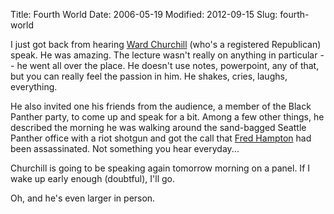 Title: Fourth World
Date: 2006-05-19
Modified: 2012-09-15
Slug: fourth-world

I just got back from hearing <a href="http://en.wikipedia.org/wiki/Ward_Churchill" >Ward Churchill</a> (who's a registered Republican) speak. He was amazing. The lecture wasn't really on anything in particular -- he went all over the place. He doesn't use notes, powerpoint, any of that, but you can really feel the passion in him. He shakes, cries, laughs, everything.

He also invited one his friends from the audience, a member of the Black Panther party, to come up and speak for a bit. Among a few other things, he described the morning he was walking around the sand-bagged Seattle Panther office with a riot shotgun and got the call that <a href="http://en.wikipedia.org/wiki/Fred_Hampton" >Fred Hampton</a> had been assassinated. Not something you hear everyday...

Churchill is going to be speaking again tomorrow morning on a panel. If I wake up early enough (doubtful), I'll go.

Oh, and he's even larger in person.

